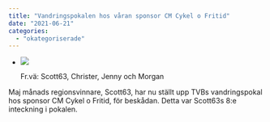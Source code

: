 ```yaml
---
title: "Vandringspokalen hos våran sponsor CM Cykel o Fritid"
date: "2021-06-21"
categories: 
  - "okategoriserade"
---
```


- ![](https://turfvasterbotten.files.wordpress.com/2021/06/tvb-pokalen-med-cm-cykel.jpg?w=768)
    
    Fr.vä: Scott63, Christer, Jenny och Morgan
    

Maj månads regionsvinnare, Scott63, har nu ställt upp TVBs vandringspokal hos sponsor CM Cykel o Fritid, för beskådan. Detta var Scott63s 8:e inteckning i pokalen.
